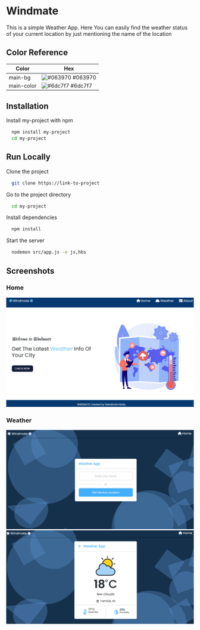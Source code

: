
# Windmate

This is a simple Weather App. Here You can easily find the weather status of your current location by just mentioning the name of the location


## Color Reference

| Color             | Hex                                                                |
| ----------------- | ------------------------------------------------------------------ |
| main-bg | ![#063970](https://via.placeholder.com/10/063970?text=+) #063970 |
| main-color | ![#6dc7f7](https://via.placeholder.com/10/6dc7f7?text=+) #6dc7f7 |


## Installation

Install my-project with npm

```bash
  npm install my-project
  cd my-project
```
    
## Run Locally

Clone the project

```bash
  git clone https://link-to-project
```

Go to the project directory

```bash
  cd my-project
```

Install dependencies

```bash
  npm install
```

Start the server

```bash
  nodemon src/app.js -e js,hbs
```


## Screenshots

### Home
![Home](https://github.com/ayanmaity98/WeatherApp/blob/main/Screenshots/Home.png)

### Weather
![Weather](https://github.com/ayanmaity98/WeatherApp/blob/main/Screenshots/Weather.png)
![Weather](https://github.com/ayanmaity98/WeatherApp/blob/main/Screenshots/weather1.png)
